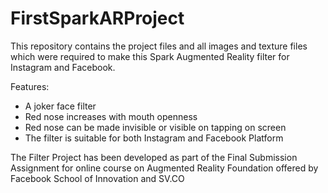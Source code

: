 # FirstSparkARProject
This repository contains the project files and all images and texture files which were required to make this Spark Augmented Reality filter for Instagram and Facebook.

Features:
- A joker face filter
- Red nose increases with mouth openness
- Red nose can be made invisible or visible on tapping on screen
- The filter is suitable for both Instagram and Facebook Platform

The Filter Project has been developed as part of the Final Submission Assignment for online course on Augmented Reality Foundation offered by Facebook School of Innovation and SV.CO

